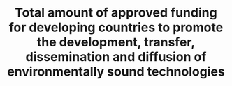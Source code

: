---
data_non_statistical: true
goal_meta_link: http://unstats.un.org/sdgs/files/metadata-compilation/Metadata-Goal-17.pdf
goal_meta_link_page: 15
graph: null
graph_status_notes: unk
graph_title: Total amount of approved funding for developing countries to promote
  the development, transfer, dissemination and diffusion of environmentally sound
  technologies
graph_type: null
graph_type_description: null
has_metadata: false
indicator: 17.7.1
indicator_name: Total amount of approved funding for developing countries to promote
  the development, transfer, dissemination and diffusion of environmentally sound
  technologies
indicator_variable: null
layout: indicator
permalink: /17-7-1/
published: true
reporting_status: notstarted
sdg_goal: 17
source_notes: null
source_title: null
target: Promote the development, transfer, dissemination and diffusion of environmentally
  sound technologies to developing countries on favourable terms, including on concessional
  and preferential terms, as mutually agreed.
target_id: '17.7'
title: Total amount of approved funding for developing countries to promote the development,
  transfer, dissemination and diffusion of environmentally sound technologies
un_custodial_agency: 'UNEP-CTCN  (Partnering Agencies: OECD)'
un_designated_tier: '3'
variable_description: null
variable_notes: null
---